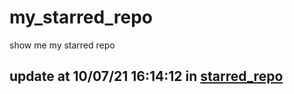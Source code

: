 # my_starred_repo
show me my starred repo

update at 10/07/21 16:14:12 in [starred_repo](./index.html)
---

